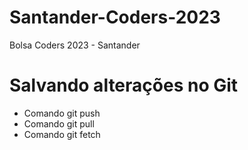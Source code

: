 # Santander-Coders-2023
Bolsa Coders 2023 - Santander

# Salvando alterações no Git
* Comando git push
* Comando git pull
* Comando git fetch
